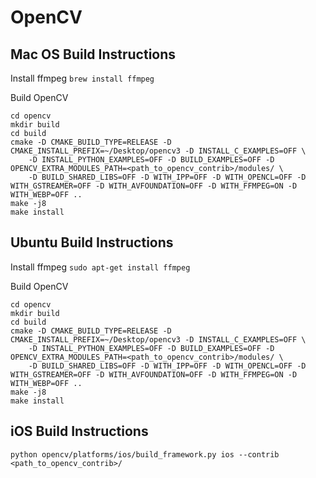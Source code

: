 # OpenCV

## Mac OS Build Instructions

Install ffmpeg
`brew install ffmpeg`

Build OpenCV
```
cd opencv
mkdir build
cd build
cmake -D CMAKE_BUILD_TYPE=RELEASE -D CMAKE_INSTALL_PREFIX=~/Desktop/opencv3 -D INSTALL_C_EXAMPLES=OFF \
    -D INSTALL_PYTHON_EXAMPLES=OFF -D BUILD_EXAMPLES=OFF -D OPENCV_EXTRA_MODULES_PATH=<path_to_opencv_contrib>/modules/ \
    -D BUILD_SHARED_LIBS=OFF -D WITH_IPP=OFF -D WITH_OPENCL=OFF -D WITH_GSTREAMER=OFF -D WITH_AVFOUNDATION=OFF -D WITH_FFMPEG=ON -D WITH_WEBP=OFF ..
make -j8
make install
```

## Ubuntu Build Instructions

Install ffmpeg
`sudo apt-get install ffmpeg`

Build OpenCV
```
cd opencv
mkdir build
cd build
cmake -D CMAKE_BUILD_TYPE=RELEASE -D CMAKE_INSTALL_PREFIX=~/Desktop/opencv3 -D INSTALL_C_EXAMPLES=OFF \
    -D INSTALL_PYTHON_EXAMPLES=OFF -D BUILD_EXAMPLES=OFF -D OPENCV_EXTRA_MODULES_PATH=<path_to_opencv_contrib>/modules/ \
    -D BUILD_SHARED_LIBS=OFF -D WITH_IPP=OFF -D WITH_OPENCL=OFF -D WITH_GSTREAMER=OFF -D WITH_AVFOUNDATION=OFF -D WITH_FFMPEG=ON -D WITH_WEBP=OFF ..
make -j8
make install
```

## iOS Build Instructions

```
python opencv/platforms/ios/build_framework.py ios --contrib <path_to_opencv_contrib>/
```
